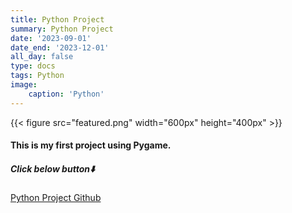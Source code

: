 ```yaml
---
title: Python Project
summary: Python Project
date: '2023-09-01'
date_end: '2023-12-01'
all_day: false
type: docs
tags: Python
image:
    caption: 'Python'
---
```

{{< figure src="featured.png" width="600px" height="400px" >}}

#### This is my first project using Pygame.


##### Click below button⬇️

[Python Project Github](https://github.com/Coti00/PygameProject)
